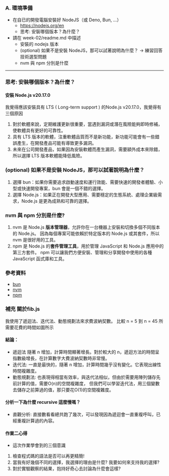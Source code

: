 ### A. 環境準備

- 在自已的開發電腦安裝好 NodeJS（或 Deno, Bun, …）
    - https://nodejs.org/en
    - 思考: 安裝哪個版本？為什麼？
- 請在 week-02/readme.md 中描述
    - 安裝的 nodejs 版本
    - (optional) 如果不是安裝 NodeJS，那可以試著說明為什麼？ → 練習回答技術選型問題
    - nvm 與 npm 分別是什麼

___


### 思考: 安裝哪個版本？為什麼？

#### 安裝 Node.js v20.17.0
我覺得應該安裝具有 LTS ( Long-term support ) 的Node.js v20.17.0，我覺得有三個原因
1. 對於軟體來說，定期維護更新很重要，當遇到漏洞或潛在風險能夠即時修補，使軟體具有更好的可靠性。
2. 具有 LTS 版本的軟體，注重軟體品質而不是新功能，新功能可能會有一些錯誤產生，在開發產品可能有導致更多漏洞。
3. 未來在公司開發產品，如果因為安裝軟體而產生漏洞，需要額外成本來除錯，所以選擇 LTS 版本軟體能降低風險。




### (optional) 如果不是安裝 NodeJS，那可以試著說明為什麼？
    
1. 選擇 bun：如果你需要追求啟動速度和運行效能、需要快速的開發者體驗、小型或快速開發專案，bun 會是一個不錯的選擇。
2. 選擇 Node.js：如果正在開發大型應用、需要穩定的生態系統、處理企業級需求，Node.js 是更為成熟和可靠的選擇。
    
### nvm 與 npm 分別是什麼?
    
1. nvm 是 Node.js **版本管理器**，允許你在一台機器上安裝和切換多個不同版本的 Node.js。
   因為每個專案可能依賴於特定版本的 Node.js 或其套件，所以 nvm 是很好用的工具。
2. npm 是 Node.js 的**套件管理工具**，用於管理 JavaScript 和 Node.js 應用中的第三方套件。
   npm 可以讓我們方便安裝、管理和分享開發中使用的各種 JavaScript 函式庫和工具。

### 參考資料
- [bun](https://bun.sh/)
- [nvm](https://github.com/nvm-sh/nvm)
- [npm](https://github.com/npm/cli)



### 補充 關於fib.js

我使用了遞迴法、迭代法、動態規劃法來求費波納契數。 比較 n = 5 到 n = 45 所需要花費的時間如圖所示



#### 結論：
- 遞迴法 隨著 n 增加，計算時間顯著增長。對於較大的 n，遞迴方法的時間呈指數級增長，在計算數字大費波納契數時非常慢。
- 迭代法: 一直是最快的，隨著 n 增加，計算時間幾乎沒有變化。它表現出線性時間複雜度。
- 動態規劃法: 也表現得相當有效率，與迭代法相似，但由於需要用陣列儲存先前計算的值，需要O(n)的空間複雜度，
但我們可以學習迭代法，用三個變數去儲存之前算過的值，那只要花O(1)的空間複雜度。


#### 分析一下為什麼 recursive 這麼慢嗎？
- 直觀分析: 直接數看看總共跑了幾次，可以發現因為遞迴會一直重複呼叫，已經重複計算過的內容。
              

#### 作業二心得
- 這次作業學會到的三個意識
1. 檢查程式碼的語法是否可以再更精簡!
2. 當我有好幾個不同的選擇，我選擇的理由是什麼?  我要如何來支持我的選擇?
3. 對於實驗觀察的結果，抱持好奇心去討論為什麼會這樣?
